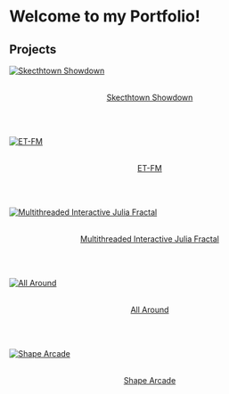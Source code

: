 # Welcome to my Portfolio!

## Projects

[![Skecthtown Showdown](http://twood27897.github.io/assets/sketchtownthumbnail.png)](https://twood27897.github.io/pages/sketchtown-showdown.html)<br><br>
<p align="center">
<a href="https://twood27897.github.io/pages/sketchtown-showdown.html" rel="Skecthtown Showdown">Skecthtown Showdown</a>
</p><br><br>

[![ET-FM](http://twood27897.github.io/assets/etfmthumbnail.png)](https://twood27897.github.io/pages/et-fm.html)<br><br>
<p align="center">
<a href="https://twood27897.github.io/pages/et-fm.html" rel="ET-FM">ET-FM</a>
</p><br><br>

[![Multithreaded Interactive Julia Fractal](http://twood27897.github.io/assets/fractalthumbnail.png)](https://twood27897.github.io/pages/multithreaded-julia.html)<br><br>
<p align="center">
<a href="https://twood27897.github.io/pages/multithreaded-julia.html" rel="Multithreaded Interactive Julia Fractal">Multithreaded Interactive Julia Fractal</a>
</p><br><br>

[![All Around](http://twood27897.github.io/assets/allaroundthumbnail.png)](https://twood27897.github.io/pages/all-around.html)<br><br>
<p align="center">
<a href="https://twood27897.github.io/pages/all-around.html" rel="All Around">All Around</a>
</p><br><br>

[![Shape Arcade](http://twood27897.github.io/assets/shapearcadethumbnail.png)](https://twood27897.github.io/pages/shape-arcade.html)<br><br>
<p align="center">
<a href="https://twood27897.github.io/pages/shape-arcade.html" rel="Shape Arcade">Shape Arcade</a>
</p><br><br>
